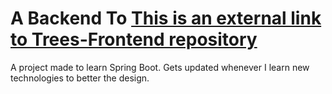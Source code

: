 # A Backend To [This is an external link to Trees-Frontend repository](https://github.com/ozge-dgn/Trees-Frontend)
A project made to learn Spring Boot. Gets updated whenever I learn new technologies to better the design.

